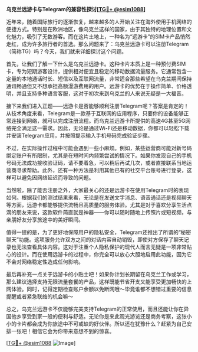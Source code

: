 **乌克兰远游卡与Telegram的兼容性探讨[[TG💪+ @esim1088](https://t.me/s/esim1088)]**

近年来，随着国际旅行的逐渐恢复，越来越多的人开始关注在海外使用手机网络的便捷方式。特别是在欧洲地区，像乌克兰这样的国家，由于其独特的地理位置和文化魅力，吸引了无数游客。而在这片土地上，一种名为“远游卡”的SIM卡产品悄然走红，成为许多旅行者的首选。那么问题来了：乌克兰远游卡可以注册Telegram（简称TG）吗？今天，我们就来详细探讨这个问题。

首先，让我们了解一下什么是乌克兰远游卡。这种卡片本质上是一种预付费SIM卡，专为短期游客设计，提供相对便宜且稳定的移动数据流量服务。它通常包含一定量的本地通话时长、短信以及互联网流量，非常适合那些希望在乌克兰期间保持通讯畅通但又不想承担高额漫游费用的用户。远游卡的优势在于操作简单、价格透明，并且支持多种语言客服，这对于初次来到乌克兰的人来说无疑是一大福音。

接下来我们进入正题——远游卡是否能够顺利注册Telegram呢？答案是肯定的！从技术角度来看，Telegram是一款基于互联网的应用程序，只要你的设备能够正常连接到网络，就可以完成注册流程。而乌克兰远游卡所提供的高速4G甚至5G网络完全满足这一需求。因此，无论是通过Wi-Fi还是移动数据，你都可以轻松下载并安装Telegram应用，并按照提示输入手机号码完成验证步骤。

不过，在实际操作过程中可能会遇到一些小麻烦。例如，某些运营商可能对新号码绑定账户有所限制，尤其是在短时间内频繁尝试的情况下。如果你发现自己的手机号码无法成功接收验证码，请不要着急，可以稍后再试几次，或者直接联系当地运营商寻求帮助。此外，还有一种方法是利用其他已有的社交平台账号进行登录，这样可以避免因网络延迟而导致的问题。

当然啦，除了能否注册之外，大家最关心的还是远游卡在使用Telegram时的表现如何。根据我们的测试结果来看，无论是在发送文字消息、语音通话还是视频聊天等方面，远游卡都能够提供流畅且高质量的服务体验。尤其是对于喜欢分享生活点滴的朋友来说，这款软件简直就是神器——你可以随时随地上传照片或短视频，与亲朋好友分享旅途中的美好瞬间。

值得一提的是，为了更好地保障用户的隐私安全，Telegram还推出了所谓的“秘密聊天”功能。这项服务允许双方之间的对话内容自动销毁，即使对方保存了聊天记录也无法查看具体内容。这对于注重个人隐私保护的现代人而言无疑是一项非常贴心的设计。而在使用远游卡的过程中，你完全可以放心大胆地启用此功能，因为它不会对网络稳定性造成任何影响。

最后再补充一点关于远游卡的小贴士吧！如果你计划长期留在乌克兰工作或学习，那么建议选择支持无限流量套餐的产品，这样既能节省开支又能享受更加畅快的上网体验。同时，记得定期检查账户余额以免断网哦～毕竟谁都不想错过重要的信息提醒或者紧急联络的机会嘛～

总之，乌克兰远游卡不仅能够完美支持Telegram的正常使用，而且还能让你在异国他乡享受到家一般的便利与舒适。无论你是来此观光游览还是商务考察，这张小小的卡片都会成为你旅途中不可或缺的好伙伴。所以还在犹豫什么？赶紧为自己安排一张吧！相信它会为你带来意想不到的惊喜。

[[TG💪+ @esim1088](https://t.me/s/esim1088) ![Image](https://i.postimg.cc/4NQfJmqS/Snipaste-2025-05-13-00-14-12.png)]